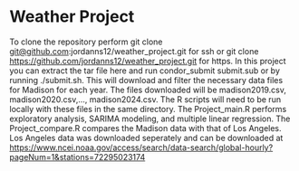 # Weather Project

To clone the repository perform git clone git@github.com:jordanns12/weather_project.git for ssh or git clone https://github.com/jordanns12/weather_project.git for https.
In this project you can extract the tar file here and run condor_submit submit.sub or by running ./submit.sh.
This will download and filter the necessary data files for Madison for each year.
The files downloaded will be madison2019.csv, madison2020.csv,..., madison2024.csv.
The R scripts will need to be run locally with these files in the same directory.
The Project_main.R performs exploratory analysis, SARIMA modeling, and multiple linear regression.
The Project_compare.R compares the Madison data with that of Los Angeles. Los Angeles data was downloaded seperately and can be downloaded at https://www.ncei.noaa.gov/access/search/data-search/global-hourly?pageNum=1&stations=72295023174

